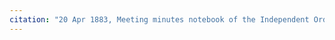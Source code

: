 ```yaml
---
citation: "20 Apr 1883, Meeting minutes notebook of the Independent Order of Good Templars, High Bridge Lodge No. 296, Tompkins County History Center, Ithaca NY."
---
```



